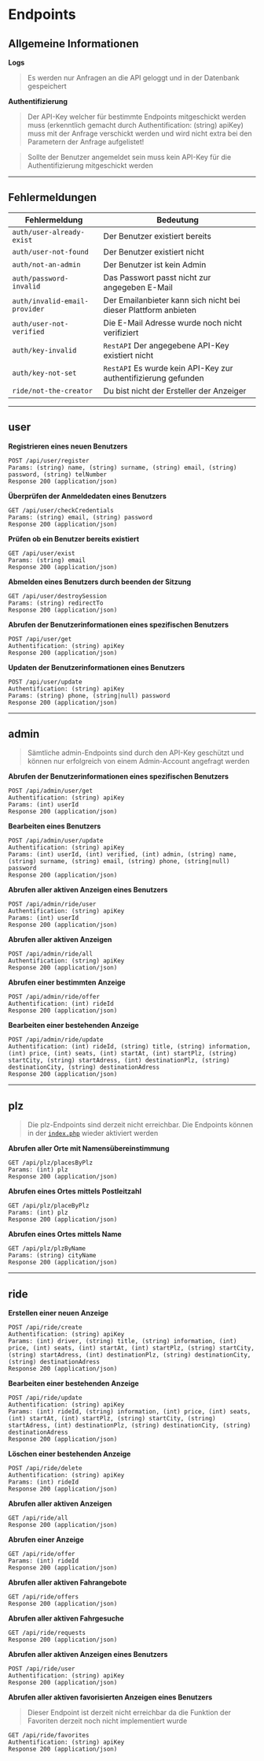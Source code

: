 # Endpoints

## Allgemeine Informationen

**Logs**

> Es werden nur Anfragen an die API geloggt und in der Datenbank gespeichert

**Authentifizierung**

> Der API-Key welcher für bestimmte Endpoints mitgeschickt werden muss (erkenntlich gemacht durch Authentification: (string) apiKey) muss mit der Anfrage verschickt werden und wird nicht extra bei den Parametern der Anfrage aufgelistet!

> Sollte der Benutzer angemeldet sein muss kein API-Key für die Authentifizierung mitgeschickt werden

---

## Fehlermeldungen

| Fehlermeldung                 | Bedeutung                                                       |
| ----------------------------- | --------------------------------------------------------------- |
| `auth/user-already-exist`     | Der Benutzer existiert bereits                                  |
| `auth/user-not-found`         | Der Benutzer existiert nicht                                    |
| `auth/not-an-admin`           | Der Benutzer ist kein Admin                                     |
| `auth/password-invalid`       | Das Passwort passt nicht zur angegeben E-Mail                   |
| `auth/invalid-email-provider` | Der Emailanbieter kann sich nicht bei dieser Plattform anbieten |
| `auth/user-not-verified`      | Die E-Mail Adresse wurde noch nicht verifiziert                 |
| `auth/key-invalid`            | `RestAPI` Der angegebene API-Key existiert nicht                |
| `auth/key-not-set`            | `RestAPI` Es wurde kein API-Key zur authentifizierung gefunden  |
| `ride/not-the-creator`        | Du bist nicht der Ersteller der Anzeiger                        |

---

## user

**Registrieren eines neuen Benutzers**

```
POST /api/user/register
Params: (string) name, (string) surname, (string) email, (string) password, (string) telNumber
Response 200 (application/json)
```

**Überprüfen der Anmeldedaten eines Benutzers**

```
GET /api/user/checkCredentials
Params: (string) email, (string) password
Response 200 (application/json)
```

**Prüfen ob ein Benutzer bereits existiert**

```
GET /api/user/exist
Params: (string) email
Response 200 (application/json)
```

**Abmelden eines Benutzers durch beenden der Sitzung**

```
GET /api/user/destroySession
Params: (string) redirectTo
Response 200 (application/json)
```

**Abrufen der Benutzerinformationen eines spezifischen Benutzers**

```
POST /api/user/get
Authentification: (string) apiKey
Response 200 (application/json)
```

**Updaten der Benutzerinformationen eines Benutzers**

```
POST /api/user/update
Authentification: (string) apiKey
Params: (string) phone, (string|null) password
Response 200 (application/json)
```

---

## admin

> Sämtliche admin-Endpoints sind durch den API-Key geschützt und können nur erfolgreich von einem Admin-Account angefragt werden

**Abrufen der Benutzerinformationen eines spezifischen Benutzers**

```
POST /api/admin/user/get
Authentification: (string) apiKey
Params: (int) userId
Response 200 (application/json)
```

**Bearbeiten eines Benutzers**

```
POST /api/admin/user/update
Authentification: (string) apiKey
Params: (int) userId, (int) verified, (int) admin, (string) name, (string) surname, (string) email, (string) phone, (string|null) password
Response 200 (application/json)
```

**Abrufen aller aktiven Anzeigen eines Benutzers**

```
POST /api/admin/ride/user
Authentification: (string) apiKey
Params: (int) userId
Response 200 (application/json)
```

**Abrufen aller aktiven Anzeigen**

```
POST /api/admin/ride/all
Authentification: (string) apiKey
Response 200 (application/json)
```

**Abrufen einer bestimmten Anzeige**

```
POST /api/admin/ride/offer
Authentification: (int) rideId
Response 200 (application/json)
```

**Bearbeiten einer bestehenden Anzeige**

```
POST /api/admin/ride/update
Authentification: (int) rideId, (string) title, (string) information, (int) price, (int) seats, (int) startAt, (int) startPlz, (string) startCity, (string) startAdress, (int) destinationPlz, (string) destinationCity, (string) destinationAdress
Response 200 (application/json)
```

---

## plz

> Die plz-Endpoints sind derzeit nicht erreichbar.
> Die Endpoints können in der [`index.php`](../../index.php) wieder aktiviert werden

**Abrufen aller Orte mit Namensübereinstimmung**

```
GET /api/plz/placesByPlz
Params: (int) plz
Response 200 (application/json)
```

**Abrufen eines Ortes mittels Postleitzahl**

```
GET /api/plz/placeByPlz
Params: (int) plz
Response 200 (application/json)
```

**Abrufen eines Ortes mittels Name**

```
GET /api/plz/plzByName
Params: (string) cityName
Response 200 (application/json)
```

---

## ride

**Erstellen einer neuen Anzeige**

```
POST /api/ride/create
Authentification: (string) apiKey
Params: (int) driver, (string) title, (string) information, (int) price, (int) seats, (int) startAt, (int) startPlz, (string) startCity, (string) startAdress, (int) destinationPlz, (string) destinationCity, (string) destinationAdress
Response 200 (application/json)
```

**Bearbeiten einer bestehenden Anzeige**

```
POST /api/ride/update
Authentification: (string) apiKey
Params: (int) rideId, (string) information, (int) price, (int) seats, (int) startAt, (int) startPlz, (string) startCity, (string) startAdress, (int) destinationPlz, (string) destinationCity, (string) destinationAdress
Response 200 (application/json)
```

**Löschen einer bestehenden Anzeige**

```
POST /api/ride/delete
Authentification: (string) apiKey
Params: (int) rideId
Response 200 (application/json)
```

**Abrufen aller aktiven Anzeigen**

```
GET /api/ride/all
Response 200 (application/json)
```

**Abrufen einer Anzeige**

```
GET /api/ride/offer
Params: (int) rideId
Response 200 (application/json)
```

**Abrufen aller aktiven Fahrangebote**

```
GET /api/ride/offers
Response 200 (application/json)
```

**Abrufen aller aktiven Fahrgesuche**

```
GET /api/ride/requests
Response 200 (application/json)
```

**Abrufen aller aktiven Anzeigen eines Benutzers**

```
POST /api/ride/user
Authentification: (string) apiKey
Response 200 (application/json)
```

**Abrufen aller aktiven favorisierten Anzeigen eines Benutzers**

> Dieser Endpoint ist derzeit nicht erreichbar da die Funktion der Favoriten derzeit noch nicht implementiert wurde

```
GET /api/ride/favorites
Authentification: (string) apiKey
Response 200 (application/json)
```

